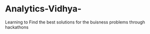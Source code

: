 # Analytics-Vidhya-
Learning to Find the best solutions for the buisness problems through hackathons
